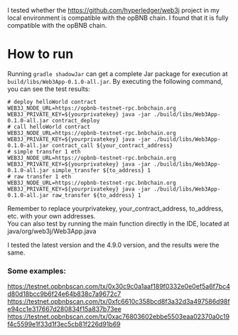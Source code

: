 I tested whether the https://github.com/hyperledger/web3j project in my local environment is compatible with the opBNB chain. I found that it is fully compatible with the opBNB chain.

# How to run
Running `gradle shadowJar` can get a complete Jar package for execution at `build/libs/Web3App-0.1.0-all.jar`.
By executing the following command, you can see the test results:
```
# deploy helloWorld contract
WEB3J_NODE_URL=https://opbnb-testnet-rpc.bnbchain.org WEB3J_PRIVATE_KEY=${yourprivatekey} java -jar ./build/libs/Web3App-0.1.0-all.jar contract_deploy
# call helloWorld contract
WEB3J_NODE_URL=https://opbnb-testnet-rpc.bnbchain.org WEB3J_PRIVATE_KEY=${yourprivatekey} java -jar ./build/libs/Web3App-0.1.0-all.jar contract_call ${your_contract_address}
# simple transfer 1 eth
WEB3J_NODE_URL=https://opbnb-testnet-rpc.bnbchain.org WEB3J_PRIVATE_KEY=${yourprivatekey} java -jar ./build/libs/Web3App-0.1.0-all.jar simple_transfer ${to_address} 1
# raw transfer 1 eth
WEB3J_NODE_URL=https://opbnb-testnet-rpc.bnbchain.org WEB3J_PRIVATE_KEY=${yourprivatekey} java -jar ./build/libs/Web3App-0.1.0-all.jar raw_transfer ${to_address} 1
```
Remember to replace yourprivatekey, your_contract_address, to_address, etc. with your own addresses.  
You can also test by running the main function directly in the IDE, located at java/org/web3j/Web3App.java  

I tested the latest version and the 4.9.0 version, and the results were the same.  

### Some examples:
https://testnet.opbnbscan.com/tx/0x30c9c0a1aaf189f0332e0e0ef5a6f7bc4d80d18bcc9b6f24e64b838c7a9672c7  
https://testnet.opbnbscan.com/tx/0xfc6610c358bcd8f3a32d3a497586d98fe94cc1e317667d280834f15a837b73ee  
https://testnet.opbnbscan.com/tx/0xac76803602ebbe5503eaa02370a0c19f4c5599e1f33d1f3ec5cb81f226d91b69  
